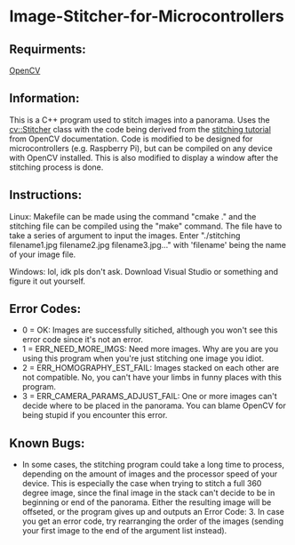 # Image-Stitcher-for-Microcontrollers

Requirments:
-----------
[OpenCV](https://opencv.org/)

Information:
-----------
This is a C++ program used to stitch images into a panorama. Uses the [cv::Stitcher](https://docs.opencv.org/3.4.0/d2/d8d/classcv_1_1Stitcher.html) class with the code being derived from the [stitching tutorial](https://docs.opencv.org/3.4.0/d8/d19/tutorial_stitcher.html) from OpenCV documentation. Code is modified to be designed for microcontrollers (e.g. Raspberry Pi), but can be compiled on any device with OpenCV installed. This is also modified to display a window after the stitching process is done.

Instructions:
------------
Linux:
Makefile can be made using the command "cmake ." and the stitching file can be compiled using the "make" command. The file have to take a series of argument to input the images. Enter "./stitching filename1.jpg filename2.jpg filename3.jpg..." with 'filename' being the name of your image file.

Windows:
lol, idk pls don't ask. Download Visual Studio or something and figure it out yourself.

Error Codes:
-----------
* 0 = OK: Images are successfully sitiched, although you won't see this error code since it's not an error.
* 1 = ERR_NEED_MORE_IMGS: Need more images. Why are you are you using this program when you're just stitching one image you idiot.
* 2 = ERR_HOMOGRAPHY_EST_FAIL: Images stacked on each other are not compatible. No, you can't have your limbs in funny places with this program.	
* 3 = ERR_CAMERA_PARAMS_ADJUST_FAIL: One or more images can't decide where to be placed in the panorama. You can blame OpenCV for being stupid if you encounter this error.

Known Bugs:
----------
* In some cases, the stitching program could take a long time to process, depending on the amount of images and the processor speed of your device. This is especially the case when trying to stitch a full 360 degree image, since the final image in the stack can't decide to be in beginning or end of the panorama. Either the resulting image will be offseted, or the program gives up and outputs an Error Code: 3. In case you get an error code, try rearranging the order of the images (sending your first image to the end of the argument list instead). 
